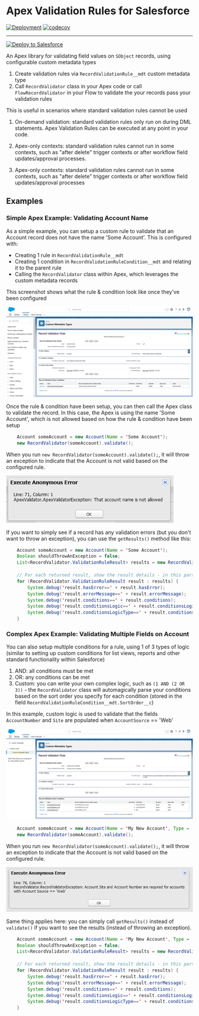 # Apex Validation Rules for Salesforce

[![Deployment](https://github.com/jongpie/ApexValidationRules/actions/workflows/deploy.yml/badge.svg)](https://github.com/jongpie/ApexValidationRules/actions/workflows/deploy.yml)
[![codecov](https://codecov.io/gh/jongpie/ApexValidationRules/branch/main/graph/badge.svg?token=1DJPDRM3N4)](https://codecov.io/gh/jongpie/ApexValidationRules)

---

<a href="https://githubsfdeploy.herokuapp.com/?owner=jongpie&repo=ApexValidationRules&ref=main" target="_blank">
    <img alt="Deploy to Salesforce" src="https://raw.githubusercontent.com/afawcett/githubsfdeploy/master/deploy.png">
</a>

An Apex library for validating field values on `SObject` records, using configurable custom metadata types

1. Create validation rules via `RecordValidationRule__mdt` custom metadata type
2. Call `RecordValidator` class in your Apex code or call `FlowRecordValidator` in your Flow to validate the your records pass your validation rules

This is useful in scenarios where standard validation rules cannot be used

1. On-demand validation: standard validation rules only run on during DML statements. Apex Validation Rules can be executed at any point in your code.
2. Apex-only contexts: standard validation rules cannot run in some contexts, such as "after delete" trigger contexts or after workflow field updates/approval processes.

3. Apex-only contexts: standard validation rules cannot run in some contexts, such as "after delete" trigger contexts or after workflow field updates/approval processes

## Examples

### Simple Apex Example: Validating Account Name

As a simple example, you can setup a custom rule to validate that an Account record does not have the name 'Some Account'. This is configured with:

-   Creating 1 rule in `RecordValidationRule__mdt`
-   Creating 1 condition in `RecordValidationRuleCondition__mdt` and relating it to the parent rule
-   Calling the `RecordValidator` class within Apex, which leverages the custom metadata records

This screenshot shows what the rule & condition look like once they've been configured

![Example Validation Rule: Account Name](./assets/validation-rule-example-account-name.png)

Once the rule & condition have been setup, you can then call the Apex class to validate the record. In this case, the Apex is using the name 'Some Account', which is not allowed based on how the rule & condition have been setup

```java
    Account someAccount = new Account(Name = 'Some Account');
    new RecordValidator(someAccount).validate();
```

When you run `new RecordValidator(someAccount).validate();`, it will throw an exception to indicate that the Account is not valid based on the configured rule.

![Example Validation Rule: Account Name Exception](./assets/validation-rule-example-account-name-exception.png)

If you want to simply see if a record has any validation errors (but you don't want to throw an exception), you can use the `getResults()` method like this:

```java
    Account someAccount = new Account(Name = 'Some Account');
    Boolean shouldThrowAnException = false;
    List<RecordValidator.ValidationRuleResult> results = new RecordValidator(someAccount).validate(shouldThrowAnException);

    // For each returned result, show the result details - in this particular example, there will be only 1 result
    for (RecordValidator.ValidationRuleResult result : results) {
        System.debug('result.hasError==' + result.hasError);
        System.debug('result.errorMessage==' + result.errorMessage);
        System.debug('result.conditions==' + result.conditions);
        System.debug('result.conditionsLogic==' + result.conditionsLogic);
        System.debug('result.conditionsLogicType==' + result.conditionsLogic);
    }
```

### Complex Apex Example: Validating Multiple Fields on Account

You can also setup multiple conditions for a rule, using 1 of 3 types of logic (similar to setting up custom conditions for list views, reports and other standard functionality within Salesforce)

1. AND: all conditions must be met
2. OR: any conditions can be met
3. Custom: you can write your own complex logic, such as `(1 AND (2 OR 3))` - the `RecordValidator` class will automagically parse your conditions based on the sort order you specify for each condition (stored in the field `RecordValidationRuleCondition__mdt.SortOrder__c`)

In this example, custom logic is used to validate that the fields `AccountNumber` and `Site` are populated when `AccountSource` == 'Web'

![Example Validation Rule: Multiple Account Fields](./assets/validation-rule-example-account-mulitple-fields.png)

```java
    Account someAccount = new Account(Name = 'My New Account', Type = 'Web');
    new RecordValidator(someAccount).validate();
```

When you run `new RecordValidator(someAccount).validate();`, it will throw an exception to indicate that the Account is not valid based on the configured rule.

![Example Validation Rule: Multiple Account Fields](./assets/validation-rule-example-account-mulitple-fields-exception.png)

Same thing applies here: you can simply call `getResults()` instead of `validate()` if you want to see the results (instead of throwing an exception).

```java
    Account someAccount = new Account(Name = 'My New Account', Type = 'Web');
    Boolean shouldThrowAnException = false;
    List<RecordValidator.ValidationRuleResult> results = new RecordValidator(someAccount).validate(shouldThrowAnException);

    // For each returned result, show the result details - in this particular example, there will be only 1 result
    for (RecordValidator.ValidationRuleResult result : results) {
        System.debug('result.hasError==' + result.hasError);
        System.debug('result.errorMessage==' + result.errorMessage);
        System.debug('result.conditions==' + result.conditions);
        System.debug('result.conditionsLogic==' + result.conditionsLogic);
        System.debug('result.conditionsLogicType==' + result.conditionsLogic);
    }
```
